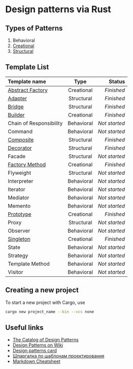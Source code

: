 # Design patterns via Rust

## Types of Patterns

1. Behavioral
1. [Creational](creational)
1. [Structural](structural)

## Template List

Template name                                               |    Type    |        Status |
:-----------------------------------------------------------|:----------:|--------------:|
[Abstract Factory](creational/abstract%20factory)           | Creational |    *Finished* |
[Adapter](structural/adapter)                               | Structural |    *Finished* |
[Bridge](structural/bridge)                                 | Structural |    *Finished* |
[Builder](creational/builder)                               | Creational |    *Finished* |
Chain of Responsibility                                     | Behavioral | *Not started* |
Command                                                     | Behavioral | *Not started* |
[Composite](structural/composite)                           | Structural |    *Finished* |
[Decorator](structural/decorator)                           | Structural |    *Finished* |
Facade                                                      | Structural | *Not started* |
[Factory Method](creational/factory%20method)               | Creational |    *Finished* |
Flyweight                                                   | Structural | *Not started* |
Interpreter                                                 | Behavioral | *Not started* |
Iterator                                                    | Behavioral | *Not started* |
Mediator                                                    | Behavioral | *Not started* |
Memento                                                     | Behavioral | *Not started* |
[Prototype](creational/prototype)                           | Creational |    *Finished* |
Proxy                                                       | Structural | *Not started* |
Observer                                                    | Behavioral | *Not started* |
[Singleton](creational/singleton)                           | Creational |    *Finished* |
State                                                       | Behavioral | *Not started* |
Strategy                                                    | Behavioral | *Not started* |
Template Method                                             | Behavioral | *Not started* |
Visitor                                                     | Behavioral | *Not started* |

## Creating a new project

To start a new project with Cargo, use

```bash
cargo new project_name --bin --vcs none
```

## Useful links

* [The Catalog of Design Patterns](https://refactoring.guru/design-patterns/catalog)
* [Design Patterns on Wiki](https://en.wikipedia.org/wiki/Design_Patterns)
* [Design patterns card](http://www.mcdonaldland.info/files/designpatterns/designpatternscard.pdf)
* [Шпаргалка по шаблонам проектирования](https://habrahabr.ru/post/210288/)
* [Markdown Cheatsheet](https://github.com/adam-p/markdown-here/wiki/Markdown-Cheatsheet)
